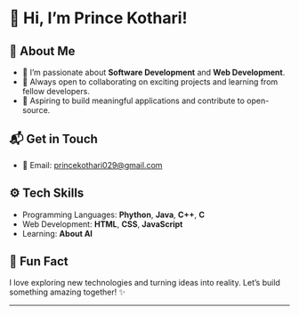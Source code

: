 # 👋 Hi, I’m Prince Kothari!  

## 🚀 About Me  
- 💬 I’m passionate about **Software Development** and **Web Development**.    
- 🤝 Always open to collaborating on exciting projects and learning from fellow developers.  
- 🎯 Aspiring to build meaningful applications and contribute to open-source.  

## 📬 Get in Touch  
- 📧 Email: [princekothari029@gmail.com](mailto:princekothari029@gmail.com)   

## ⚙️ Tech Skills  
- Programming Languages: **Phython**, **Java**, **C++**, **C**  
- Web Development: **HTML**, **CSS**, **JavaScript**  
- Learning: **About AI**  

## 🌟 Fun Fact  
I love exploring new technologies and turning ideas into reality. Let’s build something amazing together! ✨  

---

<!---
princekotharii/princekotharii is a ✨ special ✨ repository because its `README.md` (this file) appears on your GitHub profile.
You can click the Preview link to take a look at your changes.
--->
